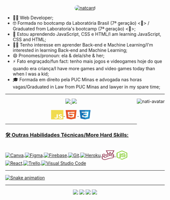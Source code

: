 <div align = center>
    <a href="https://github.com/natalieiss">
    <img alt="natcard" width="200px" heith="100px" style="border-radius:50px;" src="https://cdn.discordapp.com/attachments/427267435843026954/990383000980189184/natcard.gif">
    </a>
</div>


- 👩‍💻 Web Developer;
- 🤓 Formada no bootcamp da Laboratória Brasil (7ª geração) <💛> / Graduated from Laboratoria's bootcamp (7ª geração) <💛>;
- 🌱 Estou aprendendo JavaScript, CSS e HTML/I am learning JavaScript, CSS and HTML;
- 🐱‍🏍 Tenho interesse em aprender Back-end e Machine Learning/I'm interested in learning Back-end and Machine Learning;
- 😄 Pronomes/pronoun: ela & dela/she & her;
- ⚡ Fato engraçado/fun fact: tenho mais jogos e videogames hoje do que quando era criança/I have more games and video games today than when I was a kid;
- 🎓 Formada em direito pela PUC Minas e advogada nas horas vagas/Graduated in Law from PUC Minas and lawyer in my spare time;

---
<div align="center">
    <img align= "right" alt="nati-avatar" height="180em" src="https://i.picasion.com/pic92/4f9433c3eb4006dcb22b03f88542d4fa.gif">
</div>
<div align = center>
    <a href="https://github.com/natalieiss">
    <img height="180em" src="https://github-readme-stats.vercel.app/api?username=natalieiss&show_icons=true&theme=panda&include_all_commits=true&count_private=true"/>
    <img height="180em" src="https://github-readme-stats.vercel.app/api/top-langs/?username=natalieiss&layout=compact&langs_count=7&theme=panda"/>
</div>
  <div align="center"><br>
  <img align="center" alt="nat-Js" height="30" width="40" src="https://raw.githubusercontent.com/devicons/devicon/master/icons/javascript/javascript-plain.svg">  
  <img align="center" alt="nat-HTML" height="30" width="40" src="https://raw.githubusercontent.com/devicons/devicon/master/icons/html5/html5-original.svg">
  <img align="center" alt="nat-CSS" height="30" width="40" src="https://raw.githubusercontent.com/devicons/devicon/master/icons/css3/css3-original.svg">
</div>
  
---
### 🛠  Outras Habilidades Técnicas/More Hard Skills:
    
<div><br>
<img align="center"  alt="Canva" height="30" width="40" src= "https://cdn.jsdelivr.net/gh/devicons/devicon/icons/canva/canva-original.svg">
<img align="center"  alt="Figma" height="30" width="40" src= "https://cdn.jsdelivr.net/gh/devicons/devicon/icons/figma/figma-original.svg">
<img align="center"  alt="Firebase" height="30" width="40" src="https://cdn.jsdelivr.net/gh/devicons/devicon/icons/firebase/firebase-plain-wordmark.svg">
<img align="center"  alt="Git" Height="30" width="40" src="https://cdn.jsdelivr.net/gh/devicons/devicon/icons/git/git-original-wordmark.svg">
<img align="center"  alt="Heroku" height="30" width="40" src="https://cdn.jsdelivr.net/gh/devicons/devicon/icons/heroku/heroku-original-wordmark.svg">
<img align="center" alt="Jest" height="30" width="40" src="https://raw.githubusercontent.com/devicons/devicon/master/icons/jest/jest-plain.svg">
<img align="center"  alt="NodeJs" height="30" width="40" src="https://raw.githubusercontent.com/devicons/devicon/master/icons/nodejs/nodejs-original.svg">
<img align="center"  alt="React" height="30" width="40" src= "https://cdn.jsdelivr.net/gh/devicons/devicon/icons/react/react-original-wordmark.svg">
<img align="center"  alt="Trello" height="30" width="40" src= "https://cdn.jsdelivr.net/gh/devicons/devicon/icons/trello/trello-plain-wordmark.svg">
<img align="center"  alt="Visual Studio Code" height="30" width="40" src="https://cdn.jsdelivr.net/gh/devicons/devicon/icons/vscode/vscode-original-wordmark.svg">
    
---
![Snake animation](https://github.com/natalieiss/natalieiss/blob/output/github-contribution-grid-snake.svg)

---
<div align="center"> 
  <a href="https://www.instagram.com/natalieingridss/" target="_blank"><img src="https://img.shields.io/badge/-Instagram-%23E4405F?style=for-the-badge&logo=instagram&logoColor=white" target="_blank"></a> 
  <a href = "mailto:natalieingrid2910@gmail.com"><img src="https://img.shields.io/badge/-Gmail-%23333?style=for-the-badge&logo=gmail&logoColor=white" target="_blank"></a>
  <a href="https://www.linkedin.com/in/natalie-silva-829b274a/" target="_blank"><img src="https://img.shields.io/badge/-LinkedIn-%230077B5?style=for-the-badge&logo=linkedin&logoColor=white" target="_blank"></a>
    <a href="https://app.slack.com/client/T0NNB6T0R/C0NNB4N5N/user_profile/U02SVCQ0PS6" target="_blank"><img src="https://img.shields.io/badge/Slack-4A154B?style=for-the-badge&logo=slack&logoColor=white" target="_blank"></a>
    <a href="https://twitter.com/natalieiss"><img src="https://img.shields.io/badge/Twitter-1DA1F2?style=for-the-badge&logo=twitter&logoColor=white" target="_blank></a> 
</div>
---
